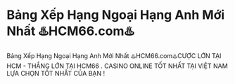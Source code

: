# Bảng Xếp Hạng Ngoại Hạng Anh Mới Nhất ♨️HCM66.com♨️

Bảng Xếp Hạng Ngoại Hạng Anh Mới Nhất ♨️HCM66.com♨️CƯỢC LỚN TẠI HCM - THẮNG LỚN TẠI HCM66 . CASINO ONLINE TỐT NHẤT TẠI VIỆT NAM LỰA CHỌN TỐT NHẤT CỦA BẠN !